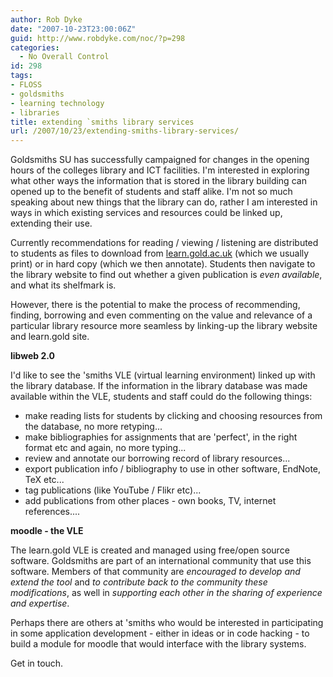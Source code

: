 ```yaml
---
author: Rob Dyke
date: "2007-10-23T23:00:06Z"
guid: http://www.robdyke.com/noc/?p=298
categories:
  - No Overall Control
id: 298
tags:
- FLOSS
- goldsmiths
- learning technology
- libraries
title: extending `smiths library services
url: /2007/10/23/extending-smiths-library-services/
---
```

Goldsmiths SU has successfully campaigned for changes in the opening hours of the colleges library and ICT facilities. I'm interested in exploring what other ways the information that is stored in the library building can opened up to the benefit of students and staff alike. I'm not so much speaking about new things that the library can do, rather I am interested in ways in which existing services and resources could be linked up, extending their use.

Currently recommendations for reading / viewing / listening are distributed to students as files to download from [learn.gold.ac.uk](http://learn.gold.ac.uk "Goldsmiths Virtual Learnign Environment website") (which we usually print) or in hard copy (which we then annotate). Students then navigate to the library website to find out whether a given publication is _even available_, and what its shelfmark is.

However, there is the potential to make the process of recommending, finding, borrowing and even commenting on the value and relevance of a particular library resource more seamless by linking-up the library website and learn.gold site.

<!--more-->

**libweb 2.0**

I'd like to see the 'smiths VLE (virtual learning environment) linked up with the library database. If the information in the library database was made available within the VLE, students and staff could do the following things:

  * make reading lists for students by clicking and choosing resources from the database, no more retyping...
  * make bibliographies for assignments that are 'perfect', in the right format etc and again, no more typing...
  * review and annotate our borrowing record of library resources...
  * export publication info / bibliography to use in other software, EndNote, TeX etc...
  * tag publications (like YouTube / Flikr etc)...
  * add publications from other places - own books, TV, internet references....

**moodle - the VLE**

The learn.gold VLE is created and managed using free/open source software. Goldsmiths are part of an international community that use this software. Members of that community are _encouraged to develop and extend the tool_ and _to contribute back to the community these modifications_, as well in _supporting each other in the sharing of experience and expertise_.
  
Perhaps there are others at 'smiths who would be interested in participating in some application development - either in ideas or in code hacking - to build a module for moodle that would interface with the library systems.

Get in touch.